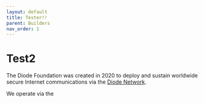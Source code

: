 ```yaml
---
layout: default
title: Tester!!
parent: Builders
nav_order: 1
---
```


# Test2


The Diode Foundation was created in 2020 to deploy and sustain worldwide secure Internet communications via the [Diode Network](/docs/diode_network.html).

We operate via the

